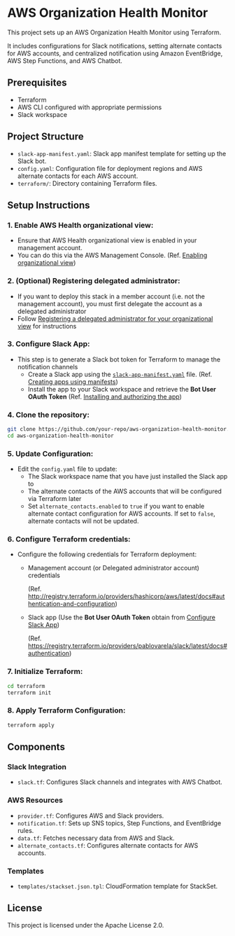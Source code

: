 # AWS Organization Health Monitor

This project sets up an AWS Organization Health Monitor using Terraform.

It includes configurations for Slack notifications, setting alternate contacts for AWS accounts, and centralized notification using Amazon EventBridge, AWS Step Functions, and AWS Chatbot.

## Prerequisites

- Terraform
- AWS CLI configured with appropriate permissions
- Slack workspace

## Project Structure

- `slack-app-manifest.yaml`: Slack app manifest template for setting up the Slack bot.
- `config.yaml`: Configuration file for deployment regions and AWS alternate contacts for each AWS account.
- `terraform/`: Directory containing Terraform files.

## Setup Instructions

### 1. **Enable AWS Health organizational view:**

- Ensure that AWS Health organizational view is enabled in your management account.
- You can do this via the AWS Management Console. (Ref. [Enabling organizational view](https://docs.aws.amazon.com/health/latest/ug/enable-organizational-view.html))

### 2. **(Optional) Registering delegated administrator:**

- If you want to deploy this stack in a member account (i.e. not the management account), you must first delegate the account as a delegated administrator
- Follow [Registering a delegated administrator for your organizational view](https://docs.aws.amazon.com/health/latest/ug/register-a-delegated-administrator.html) for instructions

### 3. **Configure Slack App:**

- This step is to generate a Slack bot token for Terraform to manage the notification channels
   - Create a Slack app using the [`slack-app-manifest.yaml`](slack-app-manifest.yaml) file. (Ref. [Creating apps using manifests](https://api.slack.com/reference/manifests#creating_apps))
   - Install the app to your Slack workspace and retrieve the **Bot User OAuth Token** (Ref. [Installing and authorizing the app](https://api.slack.com/quickstart#installing))

### 4. **Clone the repository:**

```sh
git clone https://github.com/your-repo/aws-organization-health-monitor.git
cd aws-organization-health-monitor
```

### 5. **Update Configuration:**

- Edit the `config.yaml` file to update:
   - The Slack workspace name that you have just installed the Slack app to
   - The alternate contacts of the AWS accounts that will be configured via Terraform later
   - Set `alternate_contacts.enabled` to `true` if you want to enable alternate contact configuration for AWS accounts. If set to `false`, alternate contacts will not be updated.

### 6. **Configure Terraform credentials:**

- Configure the following credentials for Terraform deployment:
   - Management account (or Delegated administrator account) credentials

      (Ref. http://registry.terraform.io/providers/hashicorp/aws/latest/docs#authentication-and-configuration)
   - Slack app (Use the **Bot User OAuth Token** obtain from [Configure Slack App](#3-configure-slack-app))

      (Ref. https://registry.terraform.io/providers/pablovarela/slack/latest/docs#authentication)

### 7. **Initialize Terraform:**

```sh
cd terraform
terraform init
```

### 8. **Apply Terraform Configuration:**

```sh
terraform apply
```

## Components

### Slack Integration

- `slack.tf`: Configures Slack channels and integrates with AWS Chatbot.

### AWS Resources

- `provider.tf`: Configures AWS and Slack providers.
- `notification.tf`: Sets up SNS topics, Step Functions, and EventBridge rules.
- `data.tf`: Fetches necessary data from AWS and Slack.
- `alternate_contacts.tf`: Configures alternate contacts for AWS accounts.

### Templates

- `templates/stackset.json.tpl`: CloudFormation template for StackSet.

## License

This project is licensed under the Apache License 2.0.
